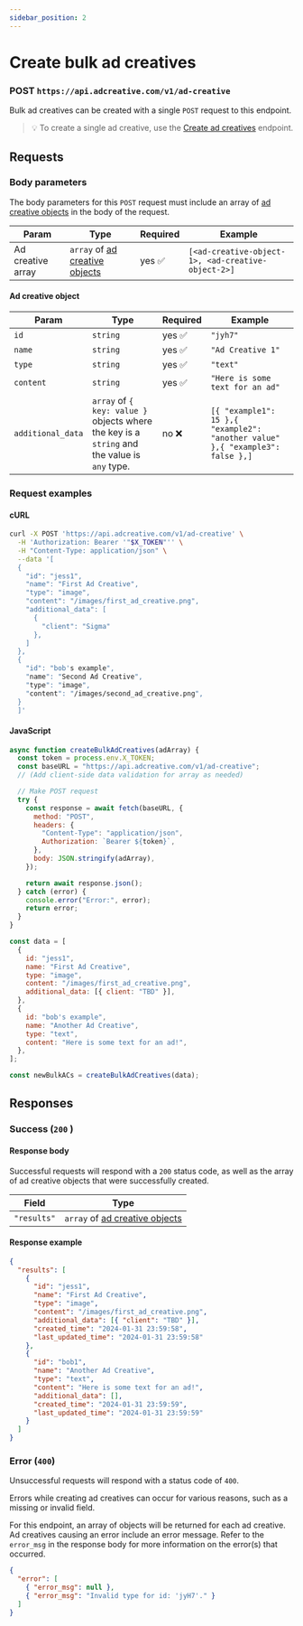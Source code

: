 ```yaml
---
sidebar_position: 2
---
```


# Create bulk ad creatives

### POST `https://api.adcreative.com/v1/ad-creative`

Bulk ad creatives can be created with a single `POST` request to this endpoint.

> 💡 To create a single ad creative, use the [Create ad creatives](./create-bulk-ad-creatives) endpoint.

## Requests

### Body parameters

The body parameters for this `POST` request must include an array of [ad creative objects](./create-bulk-ad-creatives#ad-creative-object) in the body of the request.

| Param             | Type                                                                            | Required | Example                                            |
| ----------------- | ------------------------------------------------------------------------------- | -------- | -------------------------------------------------- |
| Ad creative array | `array` of [ad creative objects](./create-bulk-ad-creatives#ad-creative-object) | yes ✅   | `[<ad-creative-object-1>, <ad-creative-object-2>]` |

#### Ad creative object

| Param             | Type                                                                                         | Required | Example                                                                       |
| ----------------- | -------------------------------------------------------------------------------------------- | -------- | ----------------------------------------------------------------------------- |
| `id`              | `string`                                                                                     | yes ✅   | `"jyh7"`                                                                      |
| `name`            | `string`                                                                                     | yes ✅   | `"Ad Creative 1"  `                                                           |
| `type`            | `string`                                                                                     | yes ✅   | `"text"`                                                                      |
| `content`         | `string`                                                                                     | yes ✅   | `"Here is some text for an ad"`                                               |
| `additional_data` | `array` of `{ key: value }` objects where the key is a `string` and the value is `any` type. | no ❌    | `[{ "example1": 15 },{ "example2": "another value" },{ "example3": false },]` |

### Request examples

#### cURL

```bash
curl -X POST 'https://api.adcreative.com/v1/ad-creative' \
  -H 'Authorization: Bearer '"$X_TOKEN"'' \
  -H "Content-Type: application/json" \
  --data '[
  {
    "id": "jess1",
    "name": "First Ad Creative",
    "type": "image",
    "content": "/images/first_ad_creative.png",
    "additional_data": [
      {
        "client": "Sigma"
      },
    ]
  },
  {
    "id": "bob's example",
    "name": "Second Ad Creative",
    "type": "image",
    "content": "/images/second_ad_creative.png",
  }
  ]'
```

#### JavaScript

```jsx
async function createBulkAdCreatives(adArray) {
  const token = process.env.X_TOKEN;
  const baseURL = "https://api.adcreative.com/v1/ad-creative";
  // (Add client-side data validation for array as needed)

  // Make POST request
  try {
    const response = await fetch(baseURL, {
      method: "POST",
      headers: {
        "Content-Type": "application/json",
        Authorization: `Bearer ${token}`,
      },
      body: JSON.stringify(adArray),
    });

    return await response.json();
  } catch (error) {
    console.error("Error:", error);
    return error;
  }
}

const data = [
  {
    id: "jess1",
    name: "First Ad Creative",
    type: "image",
    content: "/images/first_ad_creative.png",
    additional_data: [{ client: "TBD" }],
  },
  {
    id: "bob's example",
    name: "Another Ad Creative",
    type: "text",
    content: "Here is some text for an ad!",
  },
];

const newBulkACs = createBulkAdCreatives(data);
```

## Responses

### Success (`200` )

#### Response body

Successful requests will respond with a `200` status code, as well as the array of ad creative objects that were successfully created.

| Field       | Type                                                          |
| ----------- | ------------------------------------------------------------- |
| `"results"` | `array` of [ad creative objects](../intro#ad-creative-object) |

#### Response example

```json
{
  "results": [
    {
      "id": "jess1",
      "name": "First Ad Creative",
      "type": "image",
      "content": "/images/first_ad_creative.png",
      "additional_data": [{ "client": "TBD" }],
      "created_time": "2024-01-31 23:59:58",
      "last_updated_time": "2024-01-31 23:59:58"
    },
    {
      "id": "bob1",
      "name": "Another Ad Creative",
      "type": "text",
      "content": "Here is some text for an ad!",
      "additional_data": [],
      "created_time": "2024-01-31 23:59:59",
      "last_updated_time": "2024-01-31 23:59:59"
    }
  ]
}
```

### Error (`400`)

Unsuccessful requests will respond with a status code of `400`.

Errors while creating ad creatives can occur for various reasons, such as a missing or invalid field.

For this endpoint, an array of objects will be returned for each ad creative. Ad creatives causing an error include an error message. Refer to the `error_msg` in the response body for more information on the error(s) that occurred.

```json
{
  "error": [
    { "error_msg": null },
    { "error_msg": "Invalid type for id: 'jyH7'." }
  ]
}
```
